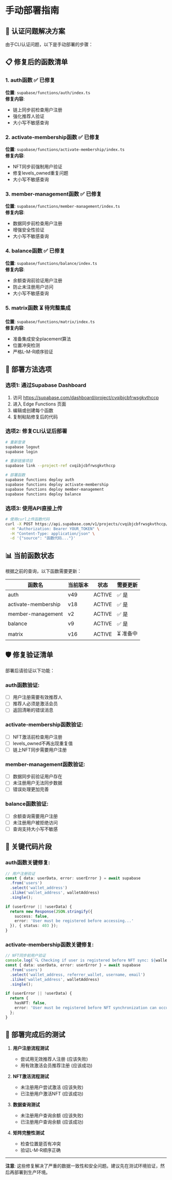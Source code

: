 # 手动部署指南

## 🚨 认证问题解决方案

由于CLI认证问题，以下是手动部署的步骤：

## 📋 修复后的函数清单

### 1. auth函数 ✅ 已修复
**位置**: `supabase/functions/auth/index.ts`  
**修复内容**:
- 链上同步前检查用户注册
- 强化推荐人验证
- 大小写不敏感查询

### 2. activate-membership函数 ✅ 已修复  
**位置**: `supabase/functions/activate-membership/index.ts`  
**修复内容**:
- NFT同步前强制用户验证
- 修复levels_owned重复问题
- 大小写不敏感查询

### 3. member-management函数 ✅ 已修复
**位置**: `supabase/functions/member-management/index.ts`  
**修复内容**:
- 数据同步前检查用户注册
- 增强安全性验证
- 大小写不敏感查询

### 4. balance函数 ✅ 已修复
**位置**: `supabase/functions/balance/index.ts`  
**修复内容**:
- 余额查询前验证用户注册
- 防止未注册用户访问
- 大小写不敏感查询

### 5. matrix函数 ⏳ 待完整集成
**位置**: `supabase/functions/matrix/index.ts`  
**修复内容**:
- 准备集成安全placement算法
- 位置冲突检测
- 严格L-M-R顺序验证

## 🔧 部署方法选项

### 选项1: 通过Supabase Dashboard
1. 访问 https://supabase.com/dashboard/project/cvqibjcbfrwsgkvthccp
2. 进入 Edge Functions 页面
3. 编辑或创建每个函数
4. 复制粘贴修复后的代码

### 选项2: 修复CLI认证后部署
```bash
# 重新登录
supabase logout
supabase login

# 重新链接项目
supabase link --project-ref cvqibjcbfrwsgkvthccp

# 部署函数
supabase functions deploy auth
supabase functions deploy activate-membership  
supabase functions deploy member-management
supabase functions deploy balance
```

### 选项3: 使用API直接上传
```bash
# 使用curl上传函数代码
curl -X POST https://api.supabase.com/v1/projects/cvqibjcbfrwsgkvthccp/functions/auth \
  -H "Authorization: Bearer YOUR_TOKEN" \
  -H "Content-Type: application/json" \
  -d '{"source": "函数代码..."}'
```

## 📊 当前函数状态

根据之前的查询，以下函数需要更新：

| 函数名 | 当前版本 | 状态 | 需要更新 |
|--------|----------|------|----------|
| auth | v49 | ACTIVE | ✅ 是 |
| activate-membership | v18 | ACTIVE | ✅ 是 |
| member-management | v2 | ACTIVE | ✅ 是 |
| balance | v9 | ACTIVE | ✅ 是 |
| matrix | v16 | ACTIVE | ⏳ 准备中 |

## 🛡️ 修复验证清单

部署后请验证以下功能：

### auth函数验证:
- [ ] 用户注册需要有效推荐人
- [ ] 推荐人必须是激活会员  
- [ ] 返回清晰的错误消息

### activate-membership函数验证:
- [ ] NFT激活前检查用户注册
- [ ] levels_owned不再出现重复值
- [ ] 链上NFT同步需要用户注册

### member-management函数验证:
- [ ] 数据同步前验证用户存在
- [ ] 未注册用户无法同步数据
- [ ] 错误处理更加完善

### balance函数验证:
- [ ] 余额查询需要用户注册
- [ ] 未注册用户被拒绝访问
- [ ] 查询支持大小写不敏感

## 🎯 关键代码片段

### auth函数关键修复:
```typescript
// 用户注册验证
const { data: userData, error: userError } = await supabase
  .from('users')
  .select('wallet_address')
  .ilike('wallet_address', walletAddress)
  .single();

if (userError || !userData) {
  return new Response(JSON.stringify({
    success: false,
    error: 'User must be registered before accessing...'
  }), { status: 403 });
}
```

### activate-membership函数关键修复:
```typescript
// NFT同步前用户验证
console.log(`🔍 Checking if user is registered before NFT sync: ${walletAddress}`);
const { data: userData, error: userError } = await supabase
  .from('users')
  .select('wallet_address, referrer_wallet, username, email')
  .ilike('wallet_address', walletAddress)
  .single();

if (userError || !userData) {
  return {
    hasNFT: false,
    error: 'User must be registered before NFT synchronization can occur.'
  };
}
```

## 📝 部署完成后的测试

1. **用户注册流程测试**
   - 尝试用无效推荐人注册 (应该失败)
   - 用有效激活会员推荐注册 (应该成功)

2. **NFT激活流程测试**  
   - 未注册用户尝试激活 (应该失败)
   - 已注册用户激活NFT (应该成功)

3. **数据查询测试**
   - 未注册用户查询余额 (应该失败)
   - 已注册用户查询余额 (应该成功)

4. **矩阵完整性测试**
   - 检查位置是否有冲突
   - 验证L-M-R顺序正确

---

**注意**: 这些修复解决了严重的数据一致性和安全问题。建议先在测试环境验证，然后再部署到生产环境。